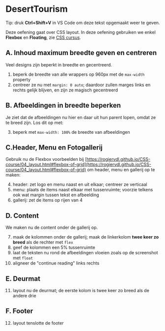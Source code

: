 # DesertTourism

Tip: druk **Ctrl+Shift+V** in VS Code om deze tekst opgemaakt weer te geven.

Deze oefening gaat over CSS layout. In deze oefening gebruiken we enkel **Flexbox** en **Floating**, zie [CSS cursus](https://rogiervdl.github.io/CSS-course/04_layout.html/). 

## A. Inhoud maximum breedte geven en centreren 

Veel designs zijn beperkt in breedte en gecentreerd. 

1. beperk de breedte van alle wrappers op 960px met de `max-width` property 
2. centreer ze nu met `margin: 0 auto`; daardoor zullen marges links en rechts gelijk blijven, en zijn ze magisch gecentreerd

## B. Afbeeldingen in breedte beperken 

Je ziet dat de afbeeldingen nu hier en daar uit hun parent lopen, omdat ze te breed zijn. Los dit op met: 

3. beperk met `max-width: 100%` de breedte van afbeeldingen 

## C.Header, Menu en Fotogallerij 

Gebruik nu de Flexbox voorbeelden bij [https://rogiervdl.github.io/CSS-course/04_layout.html#flexbox-of-grid](https://rogiervdl.github.io/CSS-course/04_layout.html#flexbox-of-grid) om header, menu en gallerij op te maken:

4. header: zet logo en menu naast en uit elkaar; centreer ze verticaal
5. menu: plaats de items naast elkaar met tussenruimte; voorzie telkens ook wat margin tussen tekst en afbeelding 
6. gallerij: zet de items op rijen van 4 

## D. Content

We maken nu de content onder de gallerij op.

7. maak de kolommen onder de gallerij; maak de linkerkolom **twee keer zo breed** als de rechter met `flex`
8. geef de kolommen een 5% tussenruimte
9. laat de teksten nu rond de afbeeldingen vloeien zoals op de screenshot met `float`
10. aligneer de "continue reading" links rechts 

## E. Deurmat

11. layout nu de deurmat; de eerste kolom is twee keer zo breed als de andere drie

## F. Footer

12. layout tenslotte de footer








